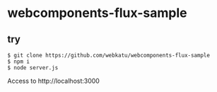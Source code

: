 # webcomponents-flux-sample

## try

```
$ git clone https://github.com/webkatu/webcomponents-flux-sample
$ npm i
$ node server.js
```

Access to http://localhost:3000

